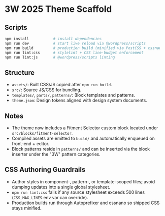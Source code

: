 # 3W 2025 Theme Scaffold

## Scripts
```bash
npm install           # install dependencies
npm run dev           # start live reload via @wordpress/scripts
npm run build         # production build (minified via PostCSS + cssnano)
npm run lint:css      # stylelint + CSS line-budget enforcement
npm run lint:js       # @wordpress/scripts linting
```

## Structure
- `assets/`: Built CSS/JS copied after `npm run build`.
- `src/`: Source JS/CSS for bundling.
- `templates/`, `parts/`, `patterns/`: Block templates and patterns.
- `theme.json`: Design tokens aligned with design system documents.

## Notes
- The theme now includes a Fitment Selector custom block located under `src/blocks/fitment-selector`.
- Compiled assets are emitted to `build/` and automatically enqueued on front-end + editor.
- Block patterns reside in `patterns/` and can be inserted via the block inserter under the \"3W\" pattern categories.

## CSS Authoring Guardrails
- Author styles in component-, pattern-, or template-scoped files; avoid dumping updates into a single global stylesheet.
- `npm run lint:css` fails if any source stylesheet exceeds 500 lines (`CSS_MAX_LINES` env var can override).
- Production builds run through Autoprefixer and cssnano so shipped CSS stays minified.
